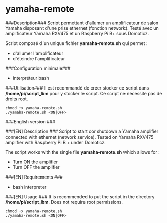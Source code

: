 yamaha-remote
===

###Description###
Script permettant d'allumer un amplificateur de salon Yamaha disposant d'une prise ethernet (fonction network).
Testé avec un amplificateur Yamaha RXV475 et un Raspberry Pi B+ sous Domoticz.

Script composé d'un unique fichier **yamaha-remote.sh** qui permet :

- d'allumer l'amplificateur
- d'éteindre l'amplificateur

###Configuration minimale###
- interpréteur bash

###Utilisation###
Il est recommandé de créer stocker ce script dans **/home/pi/script_bm** pour y stocker le script. Ce script ne nécessite pas de droits root.

```
chmod +x yamaha-remote.sh
./yamaha-remote.sh <ON|OFF>
```

###English version ###

###[EN] Description ###
Script to start oor shutdown a Yamaha amplifier connected with ethernet (network service).
Tested on Yamaha RXV475 amplifier with Raspberry Pi B + under Domoticz.

The script works with the single file **yamaha-remote.sh** which allows for :

- Turn ON the amplifier
- Turn OFF the amplifier

###[EN] Requirements ###
- bash interpreter

###[EN] Usage ###
It is recommended to put the script in the directory **/home/pi/script_bm**. Does not require root permissions.

```
chmod +x yamaha-remote.sh
./yamaha-remote.sh <ON|OFF>
```